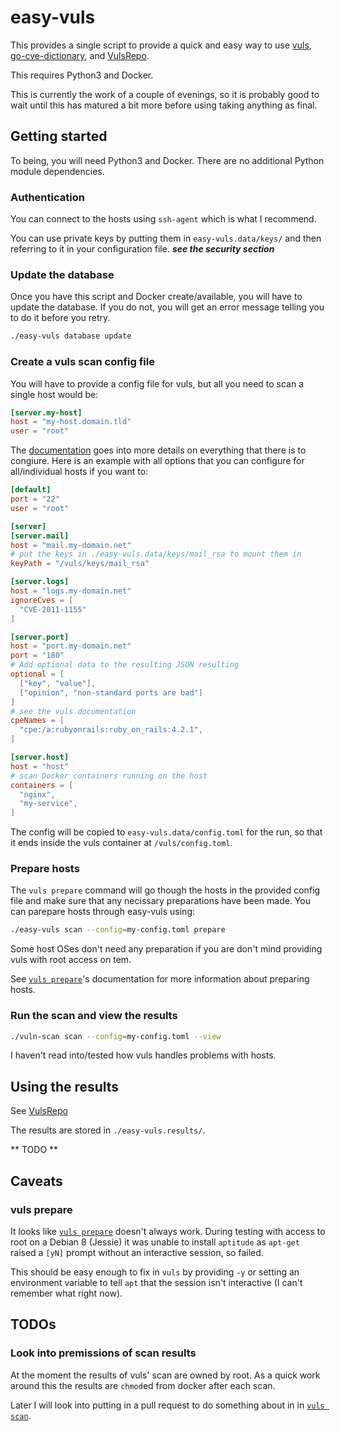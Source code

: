 # easy-vuls

This provides a single script to provide a quick and easy way to use
[vuls](https://hub.docker.com/r/vuls/vuls/),
[go-cve-dictionary](https://hub.docker.com/r/vuls/go-cve-dictionary/), and
[VulsRepo](https://github.com/usiusi360/vulsrepo).

This requires Python3 and Docker.

This is currently the work of a couple of evenings, so it is probably good to
wait until this has matured a bit more before using taking anything as final.

## Getting started
To being, you will need Python3 and Docker. There are no additional Python
module dependencies.

### Authentication
You can connect to the hosts using `ssh-agent` which is what I recommend.

You can use private keys by putting them in `easy-vuls.data/keys/` and then
referring to it in your configuration file. ***see the security section***

### Update the database
Once you have this script and Docker create/available, you will have to update
the database. If you do not, you will get an error message telling you to do it
before you retry.
```bash
./easy-vuls database update
```

### Create a vuls scan config file
You will have to provide a config file for vuls, but all you need to scan a single host would be:
```toml
[server.my-host]
host = "my-host.domain.tld"
user = "root"
```

The [documentation](https://github.com/future-architect/vuls#configuration)
goes into more details on everything that there is to congiure. Here is an
example with all options that you can configure for all/individual hosts if
you want to:
```toml
[default]
port = "22"
user = "root"

[server]
[server.mail]
host = "mail.my-domain.net"
# put the keys in ./easy-vuls.data/keys/mail_rsa to mount them in
keyPath = "/vuls/keys/mail_rsa"

[server.logs]
host = "logs.my-domain.net"
ignoreCves = [
  "CVE-2011-1155"
]

[server.port]
host = "port.my-domain.net"
port = "180"
# Add optional data to the resulting JSON resulting
optional = [
  ["key", "value"],
  ["opinion", "non-standard ports are bad"]
]
# see the vuls documentation
cpeNames = [
  "cpe:/a:rubyonrails:ruby_on_rails:4.2.1",
]

[server.host]
host = "host"
# scan Docker containers running on the host
containers = [
  "nginx",
  "my-service",
]
```
The config will be copied to `easy-vuls.data/config.toml` for the run, so that
it ends inside the vuls container at `/vuls/config.toml`.


### Prepare hosts
The `vuls prepare` command will go though the hosts in the provided config file
and make sure that any necissary preparations have been made. You can parepare
hosts through easy-vuls using:
```bash
./easy-vuls scan --config=my-config.toml prepare
```

Some host OSes don't need any preparation if you are don't mind providing vuls
with root access on tem.

See [`vuls prepare`](https://github.com/future-architect/vuls#usage-prepare)'s
documentation for more information about preparing hosts.


### Run the scan and view the results
```bash
./vuln-scan scan --config=my-config.toml --view
```
I haven't read into/tested how vuls handles problems with hosts.

## Using the results
See [VulsRepo](https://github.com/usiusi360/vulsrepo)

The results are stored in `./easy-vuls.results/`.

** TODO **

## Caveats

### vuls prepare
It looks like [`vuls prepare`](https://github.com/future-architect/vuls#usage-prepare)
doesn't always work. During testing with access to root on a Debian 8 (Jessie)
it was unable to install `aptitude` as `apt-get` raised a `[yN]` prompt without
an interactive session, so failed.

This should be easy enough to fix in `vuls`
by providing `-y` or setting an environment variable to tell `apt` that the
session isn't interactive (I can't remember what right now).

## TODOs
### Look into premissions of scan results
At the moment the results of vuls' scan are owned by root. As a quick work around this the results are `chmod`ed from docker after each scan.

Later I will look into putting in a pull request to do something about in in
[`vuls scan`](https://github.com/future-architect/vuls#usage-scan).
